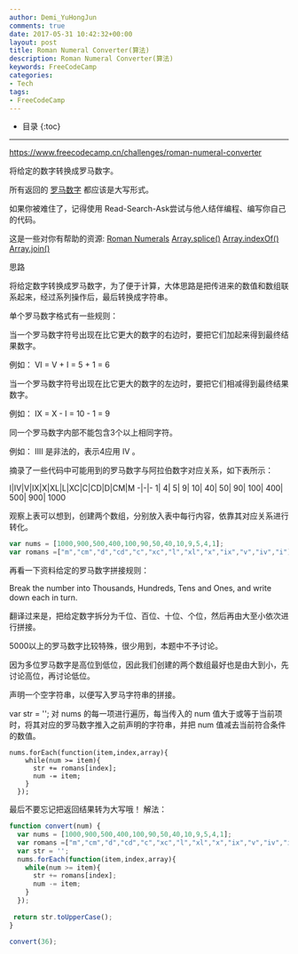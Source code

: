 ```yaml
---
author: Demi_YuHongJun
comments: true
date: 2017-05-31 10:42:32+00:00
layout: post
title: Roman Numeral Converter(算法)
description: Roman Numeral Converter(算法)
keywords: FreeCodeCamp
categories:
- Tech
tags:
- FreeCodeCamp
---
```

* 目录
{:toc}
---

https://www.freecodecamp.cn/challenges/roman-numeral-converter

将给定的数字转换成罗马数字。

所有返回的 [罗马数字](http://www.mathsisfun.com/roman-numerals.html) 都应该是大写形式。

如果你被难住了，记得使用 Read-Search-Ask尝试与他人结伴编程、编写你自己的代码。

这是一些对你有帮助的资源:
[Roman Numerals](http://www.mathsisfun.com/roman-numerals.html)
[Array.splice()](https://developer.mozilla.org/zh-CN/docs/Web/JavaScript/Reference/Global_Objects/Array/splice)
[Array.indexOf()](https://developer.mozilla.org/zh-CN/docs/Web/JavaScript/Reference/Global_Objects/Array/indexOf)
[Array.join()](https://developer.mozilla.org/zh-CN/docs/Web/JavaScript/Reference/Global_Objects/Array/join)

思路

将给定数字转换成罗马数字，为了便于计算，大体思路是把传进来的数值和数组联系起来，经过系列操作后，最后转换成字符串。

单个罗马数字格式有一些规则：

当一个罗马数字符号出现在比它更大的数字的右边时，要把它们加起来得到最终结果数字。

例如： VI = V + I = 5 + 1 = 6

当一个罗马数字符号出现在比它更大的数字的左边时，要把它们相减得到最终结果数字。

例如： IX = X - I = 10 - 1 = 9

同一个罗马数字内部不能包含3个以上相同字符。

例如： IIII 是非法的，表示4应用 IV 。

摘录了一些代码中可能用到的罗马数字与阿拉伯数字对应关系，如下表所示：


I|IV|V|IX|X|XL|L|XC|C|CD|D|CM|M
-|-|-
1|	4|	5|	9|	10|	40|	50|	90|	100|	400|	500|	900|	1000

观察上表可以想到，创建两个数组，分别放入表中每行内容，依靠其对应关系进行转化。
```javascript
var nums = [1000,900,500,400,100,90,50,40,10,9,5,4,1];
var romans =["m","cm","d","cd","c","xc","l","xl","x","ix","v","iv","i"];
```
再看一下资料给定的罗马数字拼接规则：

Break the number into Thousands, Hundreds, Tens and Ones, and write down each in turn.

翻译过来是，把给定数字拆分为千位、百位、十位、个位，然后再由大至小依次进行拼接。

5000以上的罗马数字比较特殊，很少用到，本题中不予讨论。

因为多位罗马数字是高位到低位，因此我们创建的两个数组最好也是由大到小，先讨论高位，再讨论低位。

声明一个空字符串，以便写入罗马字符串的拼接。

var str = '';
对 nums 的每一项进行遍历，每当传入的 num 值大于或等于当前项时，将其对应的罗马数字推入之前声明的字符串，并把 num 值减去当前符合条件的数值。
```
nums.forEach(function(item,index,array){
    while(num >= item){
      str += romans[index];
      num -= item;
    }
  });
```
最后不要忘记把返回结果转为大写哦！
解法：
```javascript
function convert(num) {
  var nums = [1000,900,500,400,100,90,50,40,10,9,5,4,1];
  var romans =["m","cm","d","cd","c","xc","l","xl","x","ix","v","iv","i"];
  var str = '';
  nums.forEach(function(item,index,array){
    while(num >= item){
      str += romans[index];
      num -= item;
    }
  });
  
 return str.toUpperCase();
}

convert(36);

```




